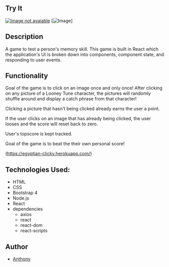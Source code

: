 ## Try It
[![Image not avaiable](./public/images/clicky.png)](https://egyptian-clicky.herokuapp.com/)
[![Image](./public/images/clicky.png?raw=true)]

## Description
A game to test a person's memory skill. This game is built in React which the application's UI is broken down into components, component state, and responding to user events.

## Functionality
Goal of the game is to click on an image once and only once! After clicking on any picture of a Looney Tune character, the pictures will randomly shuffle around and display  a catch phrase from that character!

Clicking a picture that hasn't being clicked already earns the user a point.

 If the user clicks on an image that has already being clicked, the user looses and the score will reset back to zero.

 User's topscore is kept tracked.

 Goal of the game is to beat the their own personal score!

(https://egyptian-clicky.herokuapp.com/)

## Technologies Used:
* HTML
* CSS
* Bootstrap 4
* Node.js
* React
* dependencies
  * axios
  * react
  * react-dom
  * react-scripts

## Author
+ [Anthony](https://github.com/akehn/click-game)
